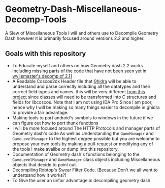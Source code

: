 # Geometry-Dash-Miscellaneous-Decomp-Tools
A Slew of Miscellaneous Tools I will and others use to Decompile Geometry Dash however it is primarily focused around versions 2.2 and higher.


## Goals with this repository
- To Educate myself and others on how Geometry dash 2.2 works including missing parts of the code that have not been seen yet in [wyliemaster's decomp of 2.11](https://github.com/Wyliemaster/GD-Decompiled)
- A Readable Coscos2dx Header file that [Ghidra](https://github.com/NationalSecurityAgency/ghidra) will be able to understand and parse correctly including all the datatypes and their correct field types and names.
this will be very different [from this project](https://github.com/HJfod/cocos-headers) since classes will need to be transformed into C structures and fields
for libcoscos. Note that I am not using IDA Pro Since I am poor, hence why I will be making so many things easier to decompile in ghidra to provide a fair advantage.
- Making tools to port android's symbols to windows in the future if we can figure out how to port thunk functions
- I will be more focused around The HTTP Protocols and manager parts of Geometry dash's code As well as Understanding the `GameManager` and `GameLevelManager` to the highest degree possible but you are welcome to propose your own tools by making a pull-request or modifying any of the tools I make avalibe or dump into this repository. 
- Documentation of Geometry dash's functions belonging to the `GameLevelManager` and `GameManager` class objects including Miscellaneous objects that decide to point out.
- Decompiling Robtop's Swear Filter Code. (Because Don't we all want to undertsand how it works?)
- To Give the user an unfair advantage in decompiling geometry dash.
